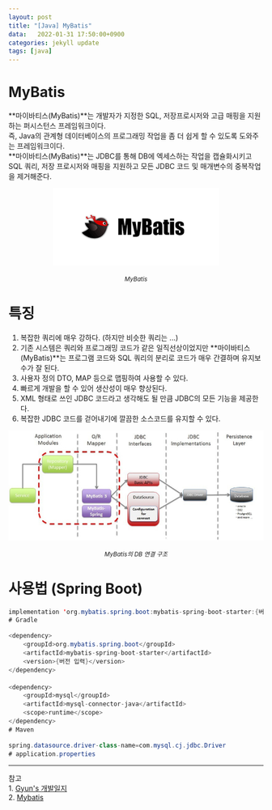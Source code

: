 ```yaml
---
layout: post
title: "[Java] MyBatis"
data:   2022-01-31 17:50:00+0900
categories: jekyll update
tags: [java]
---
```

# MyBatis
**마이바티스(MyBatis)**는 개발자가 지정한 SQL, 저장프로시저와 고급 매핑을 지원하는 퍼시스턴스 프레임워크이다.  
즉, Java의 관계형 데이터베이스의 프로그래밍 작업을 좀 더 쉽게 할 수 있도록 도와주는 프레임워크이다.  
**마이바티스(MyBatis)**는 JDBC를 통해 DB에 엑세스하는 작업을 캡슐화시키고 SQL 쿼리, 저장 프로시저와 매핑을 지원하고 모든 JDBC 코드 및 매개변수의 중복작업을 제거해준다.  
<p align="center"><img src="/assets/img/blog/정보/MyBatis.png"></p>
<center><small><i>MyBatis</i></small> <br>
</center>

# 특징
1. 복잡한 쿼리에 매우 강하다. (하지만 비슷한 쿼리는 ...)  
2. 기존 시스템은 쿼리와 프로그래밍 코드가 같은 일직선상이었지만 **마이바티스(MyBatis)**는 프로그램 코드와 SQL 쿼리의 분리로 코드가 매우 간결하며 유지보수가 잘 된다.  
3. 사용자 정의 DTO, MAP 등으로 맵핑하여 사용할 수 있다.  
4. 빠르게 개발을 할 수 있어 생산성이 매우 향상된다. 
5. XML 형태로 쓰인 JDBC 코드라고 생각해도 될 만큼 JDBC의 모든 기능을 제공한다.  
6. 복잡한 JDBC 코드를 걷어내기에 깔끔한 소스코드를 유지할 수 있다.  
<p align="center"><img src="/assets/img/blog/정보/MyBatis2.png"></p>
<center><small><i>MyBatis의 DB 연결 구조</i></small> <br>
</center> 

# 사용법 (Spring Boot)
```java
implementation 'org.mybatis.spring.boot:mybatis-spring-boot-starter:{버전 입력}'
# Gradle
```
  
```java
<dependency>
    <groupId>org.mybatis.spring.boot</groupId>
    <artifactId>mybatis-spring-boot-starter</artifactId>
    <version>{버전 입력}</version>
</dependency>

<dependency>
    <groupId>mysql</groupId>
    <artifactId>mysql-connector-java</artifactId>
    <scope>runtime</scope>
</dependency>
# Maven
```
  
```java
spring.datasource.driver-class-name=com.mysql.cj.jdbc.Driver
# application.properties
```
  

---
참고  
    1. [Gyun's 개발일지](https://devlog-wjdrbs96.tistory.com/200)  
    2. [Mybatis](https://mybatis.org/mybatis-3/ko/index.html)